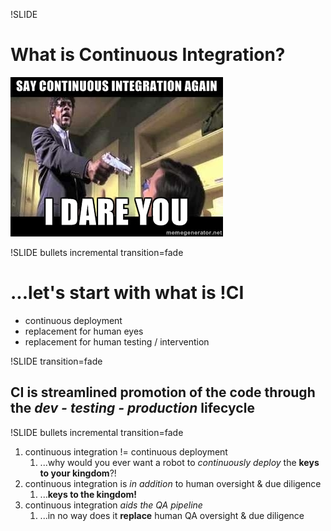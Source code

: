 !SLIDE 
# What is Continuous Integration? #
![this](cont_integration_dare.jpg) 

!SLIDE bullets incremental transition=fade

# ...let's start with what is !CI #

* continuous deployment
* replacement for human eyes
* replacement for human testing / intervention 

!SLIDE transition=fade

## CI is **streamlined promotion** of the code through the *dev - testing - production* lifecycle  

!SLIDE bullets incremental transition=fade

1. continuous integration != continuous deployment
	1. ...why would you ever want a robot to *continuously deploy* the **keys to your kingdom**?!
2. continuous integration is *in addition* to human oversight & due diligence 
	1. ...**keys to the kingdom!**
3. continuous integration *aids the QA pipeline*
	1. ...in no way does it **replace** human QA oversight & due diligence
